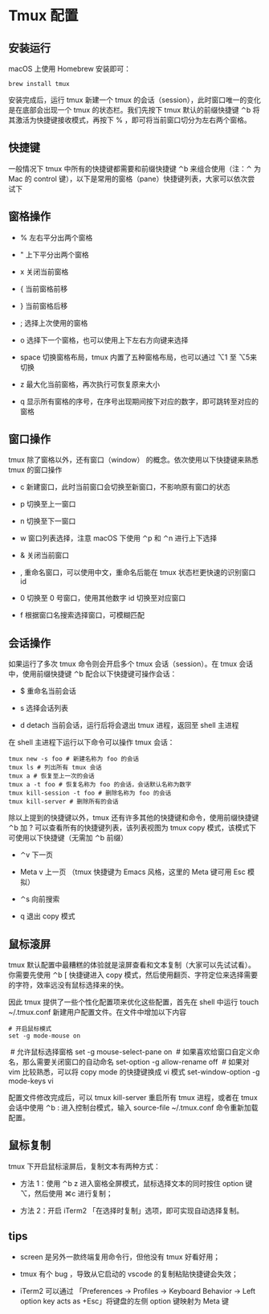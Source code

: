 # Tmux 配置

## 安装运行

macOS 上使用 Homebrew 安装即可：

    brew install tmux

安装完成后，运行 tmux 新建一个 tmux 的会话（session），此时窗口唯一的变化是在底部会出现一个 tmux 的状态栏。我们先按下 tmux 默认的前缀快捷键 ⌃b 将其激活为快捷键接收模式，再按下 % ，即可将当前窗口切分为左右两个窗格。

## 快捷键

一般情况下 tmux 中所有的快捷键都需要和前缀快捷键 ⌃b 来组合使用（注：⌃ 为 Mac 的 control 键），以下是常用的窗格（pane）快捷键列表，大家可以依次尝试下

## 窗格操作

- % 左右平分出两个窗格

- " 上下平分出两个窗格

- x 关闭当前窗格

- { 当前窗格前移

- } 当前窗格后移

- ; 选择上次使用的窗格

- o 选择下一个窗格，也可以使用上下左右方向键来选择

- space 切换窗格布局，tmux 内置了五种窗格布局，也可以通过 ⌥1 至 ⌥5来切换

- z 最大化当前窗格，再次执行可恢复原来大小

- q 显示所有窗格的序号，在序号出现期间按下对应的数字，即可跳转至对应的窗格

## 窗口操作

tmux 除了窗格以外，还有窗口（window） 的概念。依次使用以下快捷键来熟悉 tmux 的窗口操作

- c 新建窗口，此时当前窗口会切换至新窗口，不影响原有窗口的状态

- p 切换至上一窗口

- n 切换至下一窗口

- w 窗口列表选择，注意 macOS 下使用 ⌃p 和 ⌃n 进行上下选择

- & 关闭当前窗口

- , 重命名窗口，可以使用中文，重命名后能在 tmux 状态栏更快速的识别窗口 id

- 0 切换至 0 号窗口，使用其他数字 id 切换至对应窗口

- f 根据窗口名搜索选择窗口，可模糊匹配

 
## 会话操作

如果运行了多次 tmux 命令则会开启多个 tmux 会话（session）。在 tmux 会话中，使用前缀快捷键 ⌃b 配合以下快捷键可操作会话：

- $ 重命名当前会话

- s 选择会话列表

- d detach 当前会话，运行后将会退出 tmux 进程，返回至 shell 主进程

在 shell 主进程下运行以下命令可以操作 tmux 会话：

    tmux new -s foo # 新建名称为 foo 的会话
    tmux ls # 列出所有 tmux 会话
    tmux a # 恢复至上一次的会话
    tmux a -t foo # 恢复名称为 foo 的会话，会话默认名称为数字
    tmux kill-session -t foo # 删除名称为 foo 的会话
    tmux kill-server # 删除所有的会话
    
除以上提到的快捷键以外，tmux 还有许多其他的快捷键和命令，使用前缀快捷键 ⌃b 加 ? 可以查看所有的快捷键列表，该列表视图为 tmux copy 模式，该模式下可使用以下快捷键（无需加 ⌃b 前缀）

- ⌃v 下一页

- Meta v 上一页 （tmux 快捷键为 Emacs 风格，这里的 Meta 键可用 Esc 模拟）

- ⌃s 向前搜索

- q 退出 copy 模式

## 鼠标滚屏

tmux 默认配置中最糟糕的体验就是滚屏查看和文本复制（大家可以先试试看）。你需要先使用 ⌃b [ 快捷键进入 copy 模式，然后使用翻页、字符定位来选择需要的字符，效率远没有鼠标选择来的快。

因此 tmux 提供了一些个性化配置项来优化这些配置，首先在 shell 中运行 touch ~/.tmux.conf 新建用户配置文件。在文件中增加以下内容

    # 开启鼠标模式
    set -g mode-mouse on
​
    # 允许鼠标选择窗格
    set -g mouse-select-pane on
​
    # 如果喜欢给窗口自定义命名，那么需要关闭窗口的自动命名
    set-option -g allow-rename off
​
    # 如果对 vim 比较熟悉，可以将 copy mode 的快捷键换成 vi 模式
    set-window-option -g mode-keys vi
    
配置文件修改完成后，可以 tmux kill-server 重启所有 tmux 进程，或者在 tmux 会话中使用 ⌃b : 进入控制台模式，输入 source-file ~/.tmux.conf 命令重新加载配置。

## 鼠标复制

tmux 下开启鼠标滚屏后，复制文本有两种方式：

- 方法 1：使用 ⌃b z 进入窗格全屏模式，鼠标选择文本的同时按住 option 键 ⌥，然后使用 ⌘c 进行复制；

- 方法 2：开启 iTerm2 「在选择时复制」选项，即可实现自动选择复制。

## tips

- screen 是另外一款终端复用命令行，但他没有 tmux 好看好用；

- tmux 有个 bug ，导致从它启动的 vscode 的复制粘贴快捷键会失效；

- iTerm2 可以通过 「Preferences -> Profiles -> Keyboard Behavior -> Left option key acts as +Esc」将键盘的左侧 option 键映射为 Meta 键